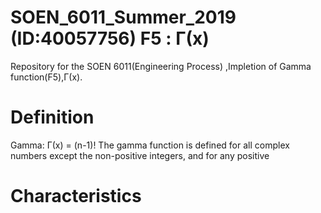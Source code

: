 # SOEN_6011_Summer_2019 (ID:40057756) F5 : Γ(x) 

Repository for the SOEN 6011(Engineering Process) ,Impletion of Gamma function(F5),Γ(x).

# Definition
Gamma:  Γ(x) = (n-1)!
The gamma function is defined for all complex numbers except the non-positive integers, and for any positive 

# Characteristics
